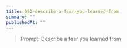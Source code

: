 ```yaml
---
title: 052-describe-a-fear-you-learned-from
summary: ""
publishedAt: ""
---
```


> Prompt: Describe a fear you learned from


